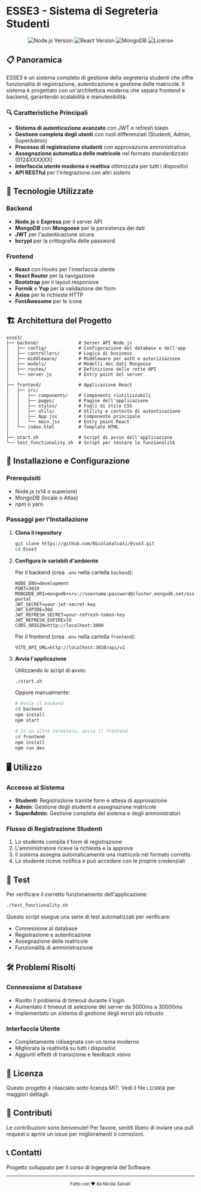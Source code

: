 # ESSE3 - Sistema di Segreteria Studenti

<div align="center">
  <img src="https://img.shields.io/badge/node.js-v14+-green.svg" alt="Node.js Version">
  <img src="https://img.shields.io/badge/react-latest-blue.svg" alt="React Version">
  <img src="https://img.shields.io/badge/mongodb-atlas-success.svg" alt="MongoDB">
  <img src="https://img.shields.io/badge/license-MIT-yellow.svg" alt="License">
</div>

## 📋 Panoramica

ESSE3 è un sistema completo di gestione della segreteria studenti che offre funzionalità di registrazione, autenticazione e gestione delle matricole. Il sistema è progettato con un'architettura moderna che separa frontend e backend, garantendo scalabilità e manutenibilità.

### 🔍 Caratteristiche Principali

- **Sistema di autenticazione avanzato** con JWT e refresh token
- **Gestione completa degli utenti** con ruoli differenziati (Studenti, Admin, SuperAdmin)
- **Processo di registrazione studenti** con approvazione amministrativa
- **Assegnazione automatica delle matricole** nel formato standardizzato (0124XXXXXX)
- **Interfaccia utente moderna e reattiva** ottimizzata per tutti i dispositivi
- **API RESTful** per l'integrazione con altri sistemi

## 🚀 Tecnologie Utilizzate

### Backend
- **Node.js** e **Express** per il server API
- **MongoDB** con **Mongoose** per la persistenza dei dati
- **JWT** per l'autenticazione sicura
- **bcrypt** per la crittografia delle password

### Frontend
- **React** con Hooks per l'interfaccia utente
- **React Router** per la navigazione
- **Bootstrap** per il layout responsive
- **Formik** e **Yup** per la validazione dei form
- **Axios** per le richieste HTTP
- **FontAwesome** per le icone

## 🏗️ Architettura del Progetto

```
esse3/
├── backend/               # Server API Node.js
│   ├── config/            # Configurazione del database e dell'app
│   ├── controllers/       # Logica di business
│   ├── middleware/        # Middleware per auth e autorizzazione
│   ├── models/            # Modelli dei dati Mongoose
│   ├── routes/            # Definizione delle rotte API
│   └── server.js          # Entry point del server
│
├── frontend/              # Applicazione React
│   ├── src/
│   │   ├── components/    # Componenti riutilizzabili
│   │   ├── pages/         # Pagine dell'applicazione
│   │   ├── styles/        # Fogli di stile CSS
│   │   ├── utils/         # Utility e contesto di autenticazione
│   │   ├── App.jsx        # Componente principale
│   │   └── main.jsx       # Entry point React
│   └── index.html         # Template HTML
│
├── start.sh               # Script di avvio dell'applicazione
└── test_functionality.sh  # Script per testare le funzionalità
```

## 🔧 Installazione e Configurazione

### Prerequisiti
- Node.js (v14 o superiore)
- MongoDB (locale o Atlas)
- npm o yarn

### Passaggi per l'Installazione

1. **Clona il repository**
   ```bash
   git clone https://github.com/NicolaSalvati/Esse3.git
   cd Esse3
   ```

2. **Configura le variabili d'ambiente**

   Per il backend (crea `.env` nella cartella `backend`):
   ```
   NODE_ENV=development
   PORT=3010
   MONGODB_URI=mongodb+srv://username:password@cluster.mongodb.net/esse3-portal
   JWT_SECRET=your-jwt-secret-key
   JWT_EXPIRE=30d
   JWT_REFRESH_SECRET=your-refresh-token-key
   JWT_REFRESH_EXPIRE=7d
   CORS_ORIGIN=http://localhost:3000
   ```

   Per il frontend (crea `.env` nella cartella `frontend`):
   ```
   VITE_API_URL=http://localhost:3010/api/v1
   ```

3. **Avvia l'applicazione**

   Utilizzando lo script di avvio:
   ```bash
   ./start.sh
   ```

   Oppure manualmente:
   ```bash
   # Avvia il backend
   cd backend
   npm install
   npm start
   
   # In un altro terminale, avvia il frontend
   cd frontend
   npm install
   npm run dev
   ```

## 🖥️ Utilizzo

### Accesso al Sistema

- **Studenti**: Registrazione tramite form e attesa di approvazione
- **Admin**: Gestione degli studenti e assegnazione matricole
- **SuperAdmin**: Gestione completa del sistema e degli amministratori

### Flusso di Registrazione Studenti

1. Lo studente compila il form di registrazione
2. L'amministratore riceve la richiesta e la approva
3. Il sistema assegna automaticamente una matricola nel formato corretto
4. Lo studente riceve notifica e può accedere con le proprie credenziali

## 🧪 Test

Per verificare il corretto funzionamento dell'applicazione:

```bash
./test_functionality.sh
```

Questo script esegue una serie di test automatizzati per verificare:
- Connessione al database
- Registrazione e autenticazione
- Assegnazione delle matricole
- Funzionalità di amministrazione

## 🛠️ Problemi Risolti

### Connessione al Database
- Risolto il problema di timeout durante il login
- Aumentato il timeout di selezione del server da 5000ms a 30000ms
- Implementato un sistema di gestione degli errori più robusto

### Interfaccia Utente
- Completamente ridisegnata con un tema moderno
- Migliorata la reattività su tutti i dispositivi
- Aggiunti effetti di transizione e feedback visivo

## 📝 Licenza

Questo progetto è rilasciato sotto licenza MIT. Vedi il file `LICENSE` per maggiori dettagli.

## 👥 Contributi

Le contribuzioni sono benvenute! Per favore, sentiti libero di inviare una pull request o aprire un issue per miglioramenti o correzioni.

## 📞 Contatti

Progetto sviluppato per il corso di Ingegneria del Software.

---

<div align="center">
  <sub>Fatto con ❤️ da Nicola Salvati</sub>
</div>
